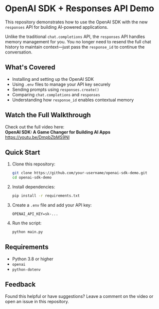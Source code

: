 
# OpenAI SDK + Responses API Demo

This repository demonstrates how to use the OpenAI SDK with the new `responses` API for building AI-powered applications.

Unlike the traditional `chat.completions` API, the `responses` API handles memory management for you. You no longer need to resend the full chat history to maintain context—just pass the `response_id` to continue the conversation.

## What's Covered

- Installing and setting up the OpenAI SDK
- Using `.env` files to manage your API key securely
- Sending prompts using `responses.create()`
- Comparing `chat.completions` and `responses`
- Understanding how `response_id` enables contextual memory

## Watch the Full Walkthrough

Check out the full video here:  
**OpenAI SDK: A Game Changer for Building AI Apps**  
https://youtu.be/DmpbZbMS9NI

## Quick Start

1. Clone this repository:
   ```bash
   git clone https://github.com/your-username/openai-sdk-demo.git
   cd openai-sdk-demo
   ```

2. Install dependencies:
   ```bash
   pip install -r requirements.txt
   ```

3. Create a `.env` file and add your API key:
   ```
   OPENAI_API_KEY=sk-...
   ```

4. Run the script:
   ```bash
   python main.py
   ```

## Requirements

- Python 3.8 or higher
- `openai`
- `python-dotenv`

## Feedback

Found this helpful or have suggestions? Leave a comment on the video or open an issue in this repository.
